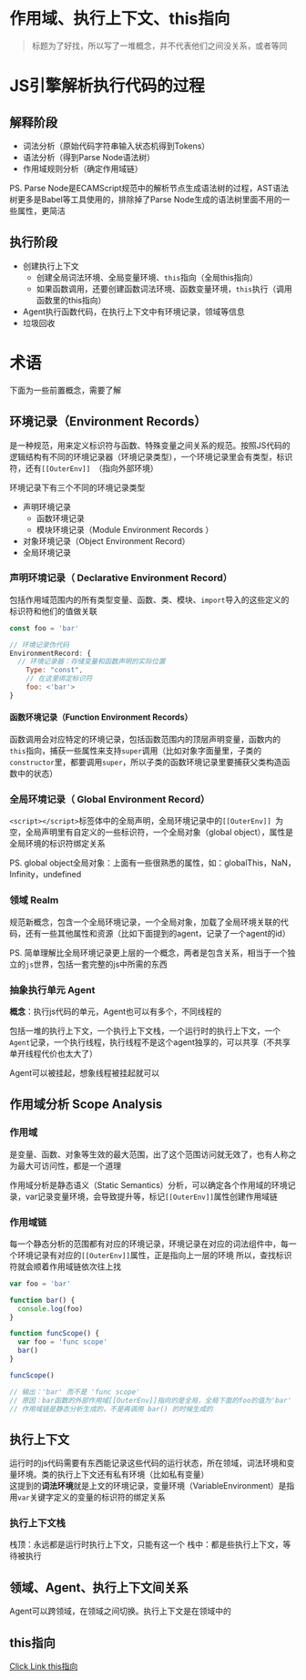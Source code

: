# 作用域、执行上下文、this指向

> 标题为了好找，所以写了一堆概念，并不代表他们之间没关系，或者等同

# JS引擎解析执行代码的过程

## **解释阶段**

* 词法分析（原始代码字符串输入状态机得到Tokens）  
* 语法分析（得到Parse Node语法树）  
* 作用域规则分析（确定作用域链）   

PS. Parse Node是ECAMScript规范中的解析节点生成语法树的过程，AST语法树更多是Babel等工具使用的，排除掉了Parse Node生成的语法树里面不用的一些属性，更简洁
 
## **执行阶段**

* 创建执行上下文
  * 创建全局词法环境、全局变量环境、`this`指向（全局this指向）
  * 如果函数调用，还要创建函数词法环境、函数变量环境，`this`执行（调用函数里的this指向）
* Agent执行函数代码，在执行上下文中有环境记录，领域等信息
* 垃圾回收

# 术语

下面为一些前置概念，需要了解

## 环境记录（Environment Records）
是一种规范，用来定义标识符与函数、特殊变量之间关系的规范。按照JS代码的逻辑结构有不同的环境记录器（环境记录类型），一个环境记录里会有类型，标识符，还有`[[OuterEnv]] `（指向外部环境）

环境记录下有三个不同的环境记录类型
* 声明环境记录
  * 函数环境记录
  * 模块环境记录（Module Environment Records ）
* 对象环境记录（Object Environment Record）
* 全局环境记录

### 声明环境记录（ Declarative Environment Record）
包括作用域范围内的所有类型变量、函数、类、模块、`import`导入的这些定义的标识符和他们的值做关联
```js
const foo = 'bar'

// 环境记录伪代码
EnvironmentRecord: {     
  // 环境记录器：存储变量和函数声明的实际位置
    Type: "const",      
    // 在这里绑定标识符
    foo: <'bar'>
}
```

#### 函数环境记录（Function Environment Records）
函数调用会对应特定的环境记录，包括函数范围内的顶层声明变量，函数内的`this`指向，捕获一些属性来支持`super`调用（比如对象字面量里，子类的`constructor`里，都要调用`super`，所以子类的函数环境记录里要捕获父类构造函数中的状态）

### 全局环境记录（ Global Environment Record）
`<script></script>`标签体中的全局声明，全局环境记录中的`[[OuterEnv]] `为空，全局声明里有自定义的一些标识符，一个全局对象（global object），属性是全局环境的标识符绑定关系

PS. global object全局对象：上面有一些很熟悉的属性，如：globalThis，NaN，Infinity，undefined

### 领域 Realm
规范新概念，包含一个全局环境记录，一个全局对象，加载了全局环境关联的代码，还有一些其他属性和资源（比如下面提到的agent，记录了一个agent的id）

PS. 简单理解比全局环境记录更上层的一个概念，两者是包含关系，相当于一个独立的`js`世界，包括一套完整的js中所需的东西

### 抽象执行单元 Agent
**概念**：执行js代码的单元，Agent也可以有多个，不同线程的

包括一堆的执行上下文，一个执行上下文栈，一个运行时的执行上下文，一个`Agent`记录，一个执行线程，执行线程不是这个agent独享的，可以共享（不共享单开线程代价也太大了）  

Agent可以被挂起，想象线程被挂起就可以

## 作用域分析 Scope Analysis

### 作用域
是变量、函数、对象等生效的最大范围，出了这个范围访问就无效了，也有人称之为最大可访问性，都是一个道理

作用域分析是静态语义（Static Semantics）分析，可以确定各个作用域的环境记录，var记录变量环境，会导致提升等，标记`[[OuterEnv]]`属性创建作用域链

### 作用域链
每一个静态分析的范围都有对应的环境记录，环境记录在对应的词法组件中，每一个环境记录有对应的`[[OuterEnv]]`属性，正是指向上一层的环境
所以，查找标识符就会顺着作用域链依次往上找
```js
var foo = 'bar'

function bar() {
  console.log(foo)
}

function funcScope() {
  var foo = 'func scope'
  bar()
}

funcScope()

// 输出：'bar' 而不是 'func scope'
// 原因：bar函数的外部作用域[[OuterEnv]]指向的是全局，全局下面的foo的值为'bar'
// 作用域链是静态分析生成的，不是再调用 bar() 的时候生成的
```

## 执行上下文
运行时的js代码需要有东西能记录这些代码的运行状态，所在领域，词法环境和变量环境。类的执行上下文还有私有环境（比如私有变量）  
这提到的**词法环境**就是上文的环境记录，变量环境（VariableEnvironment）是指用`var`关键字定义的变量的标识符的绑定关系

### 执行上下文栈 
栈顶：永远都是运行时执行上下文，只能有这一个
栈中：都是些执行上下文，等待被执行

## 领域、Agent、执行上下文间关系

Agent可以跨领域，在领域之间切换。执行上下文是在领域中的

## this指向

[Click Link this指向](./this.md)